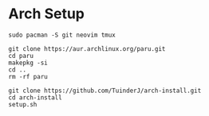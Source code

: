 # Arch Setup

```
sudo pacman -S git neovim tmux
```

```
git clone https://aur.archlinux.org/paru.git
cd paru
makepkg -si
cd ..
rm -rf paru
```

```
git clone https://github.com/TuinderJ/arch-install.git
cd arch-install
setup.sh
```
